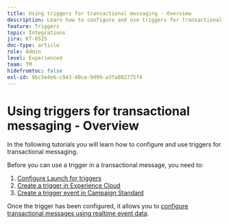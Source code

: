 ```yaml
---
title: Using triggers for transactional messaging - Overview
description: Learn how to configure and use triggers for transactional messaging.
feature: Triggers
topic: Integrations
jira: KT-6525
doc-type: article
role: Admin
level: Experienced
team: TM
hidefromtoc: false
exl-id: 9bc5e4e6-c943-40ca-9d99-a3fa802775f4
---
```

# Using triggers for transactional messaging - Overview

In the following tutorials you will learn how to configure and use triggers for transactional messaging.

Before you can use a trigger in a transactional message, you need to:

1. [Configure Launch for triggers](/help/integrations/configure-launch-for-triggers.md)
2. [Create a trigger in Experience Cloud](https://experienceleague.adobe.com/docs/core-services/interface/triggers.html?lang=en)
3. [Create a trigger event in Campaign Standard](/help/integrations/create-a-trigger-event.md)

Once the trigger has been configured, it allows you to [configure transactional messages using realtime event data](/help/integrations/configure-transactional-messages-using-realtime-event-data.md).
